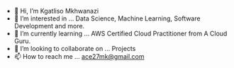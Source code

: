 - 👋 Hi, I’m Kgatliso Mkhwanazi
- 👀 I’m interested in ... Data Science, Machine Learning, Software Development and more.
- 🌱 I’m currently learning ... AWS Certified Cloud Practitioner from A Cloud Guru.
- 💞️ I’m looking to collaborate on ... Projects
- 📫 How to reach me ... ace27mk@gmail.com

<!---
Emkay27/Emkay27 is a ✨ special ✨ repository because its `README.md` (this file) appears on your GitHub profile.
You can click the Preview link to take a look at your changes.
--->

